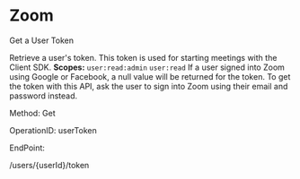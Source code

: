 #     Zoom


Get a User Token

Retrieve a user's token. This token is used for starting meetings with the Client SDK.
**Scopes:** `user:read:admin` `user:read`
If a user signed into Zoom using Google or Facebook, a null value will be returned for the token. To get the token with this API, ask the user to sign into Zoom using their email and password instead.

Method: Get

OperationID: userToken

EndPoint:

/users/{userId}/token
